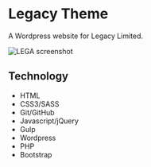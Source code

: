 # Legacy Theme

A Wordpress website for Legacy Limited.

![LEGA screenshot](/themes/legacy/assets/img/legacy_screenshot.png)

## Technology
 * HTML
 * CSS3/SASS
 * Git/GitHub
 * Javascript/jQuery
 * Gulp
 * Wordpress
 * PHP
 * Bootstrap